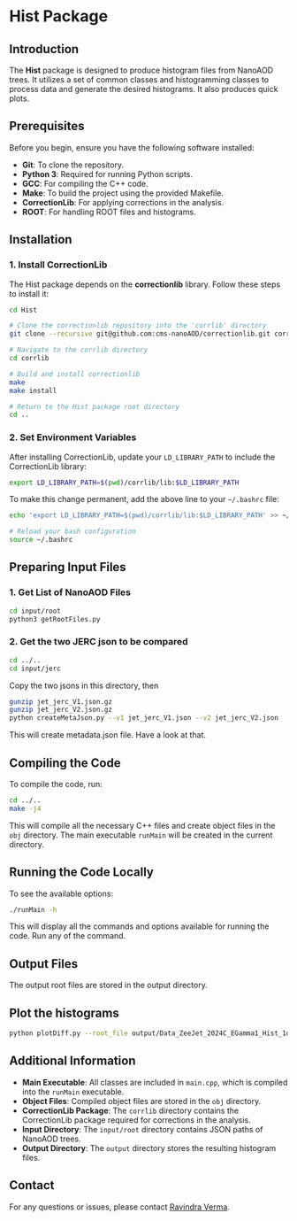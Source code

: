 # Hist Package


## Introduction

The **Hist** package is designed to produce histogram files from NanoAOD trees. It utilizes a set of common classes and histogramming classes to process data and generate the desired histograms. It also produces quick plots. 

## Prerequisites

Before you begin, ensure you have the following software installed:

- **Git**: To clone the repository.
- **Python 3**: Required for running Python scripts.
- **GCC**: For compiling the C++ code.
- **Make**: To build the project using the provided Makefile.
- **CorrectionLib**: For applying corrections in the analysis.
- **ROOT**: For handling ROOT files and histograms.

## Installation

### 1. Install CorrectionLib

The Hist package depends on the **correctionlib** library. Follow these steps to install it:

```bash
cd Hist

# Clone the correctionlib repository into the 'corrlib' directory
git clone --recursive git@github.com:cms-nanoAOD/correctionlib.git corrlib

# Navigate to the corrlib directory
cd corrlib

# Build and install correctionlib
make
make install

# Return to the Hist package root directory
cd ..
```

### 2. Set Environment Variables

After installing CorrectionLib, update your `LD_LIBRARY_PATH` to include the CorrectionLib library:

```bash
export LD_LIBRARY_PATH=$(pwd)/corrlib/lib:$LD_LIBRARY_PATH
```

To make this change permanent, add the above line to your `~/.bashrc` file:

```bash
echo 'export LD_LIBRARY_PATH=$(pwd)/corrlib/lib:$LD_LIBRARY_PATH' >> ~/.bashrc

# Reload your bash configuration
source ~/.bashrc
```

## Preparing Input Files

### 1. Get List of NanoAOD Files

```bash
cd input/root
python3 getRootFiles.py
```

### 2. Get the two JERC json to be compared

```bash
cd ../..
cd input/jerc
```
Copy the two jsons in this directory, then

```bash
gunzip jet_jerc_V1.json.gz
gunzip jet_jerc_V2.json.gz
python createMetaJson.py --v1 jet_jerc_V1.json --v2 jet_jerc_V2.json 
```
This will create metadata.json file. Have a look at that.

## Compiling the Code

To compile the code, run:

```bash
cd ../..
make -j4
```

This will compile all the necessary C++ files and create object files in the `obj` directory. The main executable `runMain` will be created in the current directory.

## Running the Code Locally

To see the available options:

```bash
./runMain -h
```

This will display all the commands and options available for running the code. Run any of the command.

## Output Files

The output root files are stored in the output directory. 


## Plot the histograms


```bash
python plotDiff.py --root_file output/Data_ZeeJet_2024C_EGamma1_Hist_1of1000.root --metadata input/jerc/metadata.json 
```


## Additional Information

- **Main Executable**: All classes are included in `main.cpp`, which is compiled into the `runMain` executable.
- **Object Files**: Compiled object files are stored in the `obj` directory.
- **CorrectionLib Package**: The `corrlib` directory contains the CorrectionLib package required for corrections in the analysis.
- **Input Directory**: The `input/root` directory contains JSON paths of NanoAOD trees.
- **Output Directory**: The `output` directory stores the resulting histogram files.

## Contact

For any questions or issues, please contact [Ravindra Verma](mailto:rverma@cern.ch).

